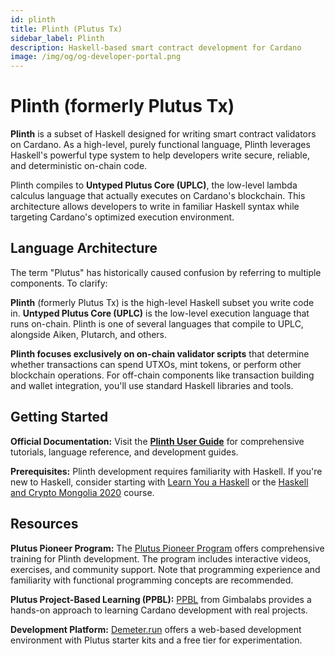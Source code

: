 ```yaml
---
id: plinth
title: Plinth (Plutus Tx)
sidebar_label: Plinth
description: Haskell-based smart contract development for Cardano
image: /img/og/og-developer-portal.png
---
```


# Plinth (formerly Plutus Tx)

**Plinth** is a subset of Haskell designed for writing smart contract validators on Cardano. As a high-level, purely functional language, Plinth leverages Haskell's powerful type system to help developers write secure, reliable, and deterministic on-chain code.

Plinth compiles to **Untyped Plutus Core (UPLC)**, the low-level lambda calculus language that actually executes on Cardano's blockchain. This architecture allows developers to write in familiar Haskell syntax while targeting Cardano's optimized execution environment.

## Language Architecture

The term "Plutus" has historically caused confusion by referring to multiple components. To clarify:

**Plinth** (formerly Plutus Tx) is the high-level Haskell subset you write code in. **Untyped Plutus Core (UPLC)** is the low-level execution language that runs on-chain. Plinth is one of several languages that compile to UPLC, alongside Aiken, Plutarch, and others.

**Plinth focuses exclusively on on-chain validator scripts** that determine whether transactions can spend UTXOs, mint tokens, or perform other blockchain operations. For off-chain components like transaction building and wallet integration, you'll use standard Haskell libraries and tools.

## Getting Started

**Official Documentation:** Visit the **[Plinth User Guide](https://plutus.cardano.intersectmbo.org/docs/)** for comprehensive tutorials, language reference, and development guides.

**Prerequisites:** Plinth development requires familiarity with Haskell. If you're new to Haskell, consider starting with [Learn You a Haskell](http://learnyouahaskell.com/) or the [Haskell and Crypto Mongolia 2020](https://www.youtube.com/watch?v=ctfZ6DwFiPg&list=PLJ3w5xyG4JWmBVIigNBytJhvSSfZZzfTm&index=4) course.

## Resources

**Plutus Pioneer Program:** The [Plutus Pioneer Program](https://github.com/input-output-hk/plutus-pioneer-program) offers comprehensive training for Plinth development. The program includes interactive videos, exercises, and community support. Note that programming experience and familiarity with functional programming concepts are recommended.

**Plutus Project-Based Learning (PPBL):** [PPBL](https://app.andamio.io/course/4a79b279593a787b79da46df4dc34a3e59b003838dcf48a2f436094d) from Gimbalabs provides a hands-on approach to learning Cardano development with real projects.

**Development Platform:** [Demeter.run](https://demeter.run) offers a web-based development environment with Plutus starter kits and a free tier for experimentation.
